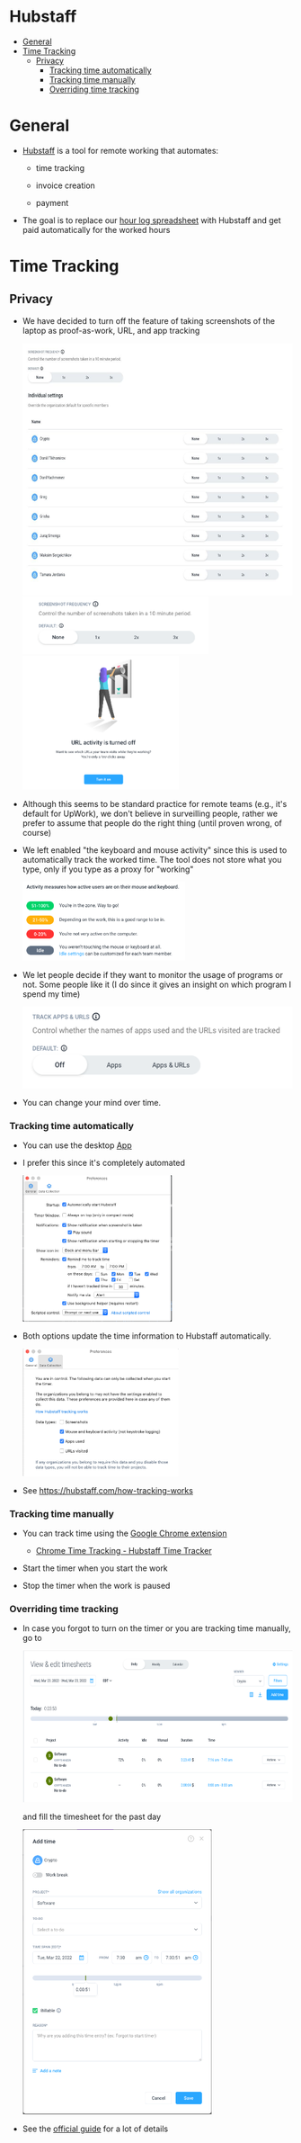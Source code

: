 # Hubstaff

<!-- toc -->

- [General](#general)
- [Time Tracking](#time-tracking)
  * [Privacy](#privacy)
    + [Tracking time automatically](#tracking-time-automatically)
    + [Tracking time manually](#tracking-time-manually)
    + [Overriding time tracking](#overriding-time-tracking)

<!-- tocstop -->

# General

- [<span class="underline">Hubstaff</span>](https://hubstaff.com/) is a tool for
remote working that automates:

    - time tracking

    - invoice creation

    - payment

- The goal is to replace our
[<span class="underline">hour log spreadsheet</span>](https://docs.google.com/spreadsheets/d/1oNd6ORhc94oUzg5nhNC7fQelN_PmfAv110F7lUiZsxo/edit#gid=0)
with Hubstaff and get paid automatically for the worked hours

# Time Tracking

## Privacy

- We have decided to turn off the feature of taking screenshots of the laptop as
proof-as-work, URL, and app tracking

    <img src="Hubstaff_figs/image9.jpg" style="width:6.26772in;height:4.66667in" />

    <img src="Hubstaff_figs/image1.png" style="width:3.44034in;height:1.06338in" />

    <img src="Hubstaff_figs/image4.png" style="width:2.89844in;height:2.48438in" />

- Although this seems to be standard practice for remote teams (e.g., it's default
for UpWork), we don't believe in surveilling people, rather we prefer to assume
that people do the right thing (until proven wrong, of course)

- We left enabled "the keyboard and mouse activity" since this is used to
automatically track the worked time. The tool does not store what you type, only
if you type as a proxy for "working"

    <img src="Hubstaff_figs/image5.png" style="width:3.01563in;height:1.45221in" />

- We let people decide if they want to monitor the usage of programs or not. Some
people like it (I do since it gives an insight on which program I spend my time)

    <img src="Hubstaff_figs/image3.png" style="width:5.15625in;height:1.51042in" />

- You can change your mind over time.

### Tracking time automatically

- You can use the desktop [<span
class="underline">App</span>](https://app.hubstaff.com/download)

- I prefer this since it's completely automated

    <img src="Hubstaff_figs/image2.png" style="width:2.76563in;height:2.71063in" />

- Both options update the time information to Hubstaff automatically.

    <img src="Hubstaff_figs/image6.png" style="width:2.89272in;height:2.35938in" />

- See [<span
class="underline">https://hubstaff.com/how-tracking-works</span>](https://hubstaff.com/how-tracking-works)

### Tracking time manually

- You can track time using the
[<span class="underline">Google Chrome extension</span>](https://chrome.google.com/webstore/detail/hubstaff-time-tracker/mipeohjjimeknlkekbemdjbjniogbgel)

    - [<span class="underline">Chrome Time Tracking - Hubstaff Time Tracker</span>](https://www.youtube.com/watch?v=1dXfD3EJb2M)

- Start the timer when you start the work

- Stop the timer when the work is paused

### Overriding time tracking

- In case you forgot to turn on the timer or you are tracking time manually, go to

    <img src="Hubstaff_figs/image8.png" style="width:6.26772in;height:2.80556in" />

  and fill the timesheet for the past day

    <img src="Hubstaff_figs/image7.png" style="width:3.5049in;height:5.28646in" />

- See the
  [<span class="underline">official guide</span>](https://support.hubstaff.com/how-to-add-delete-and-edit-manual-time-entries/#:~:text=First%2C%20navigate%20to%20the%20Timesheets,of%20the%20manual%20time%20entry.)
  for a lot of details